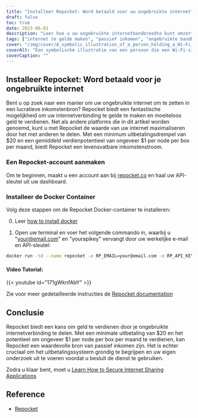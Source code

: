 ```yaml
---
title: "Installeer Repocket: Word betaald voor uw ongebruikte internet"
draft: false
toc: true
date: 2023-06-01
description: "Leer hoe u uw ongebruikte internetbandbreedte kunt omzetten in een passieve inkomstenstroom door deze met anderen te delen."
tags: ["internet te gelde maken", "passief inkomen", "ongebruikte bandbreedte", "deel internet", "geld verdienen", "internetverbinding", "peer-to-peer", "Repocket", "EarnApp", "HoneyGain", "VPN", "schraapdoeleinden", "uitbetalingsmogelijkheden", "postwissels", "BTC", "LTC", "MATIC", "inkomsten", "flexibiliteit", "api-sleutel", "geld verdienen met ongebruikt internet", "internetverbinding te gelde maken", "passief inkomen uit het delen van internet", "moeiteloos geld verdienen", "minimum uitbetalingsdrempel", "gemiddeld verdienpotentieel", "Repocket Docker container", "Repocket documentatie", "het uitbetalingssysteem grondig begrijpen", "onderzoek doen alvorens te gebruiken"]
cover: "/img/cover/A_symbolic_illustration_of_a_person_holding_a_Wi-Fi_signal.png"
coverAlt: "Een symbolische illustratie van een persoon die een Wi-Fi-signaal vasthoudt met geldsymbolen die in zijn zak stromen."
coverCaption: ""
---
```


## Installeer Repocket: Word betaald voor je ongebruikte internet

Bent u op zoek naar een manier om uw ongebruikte internet om te zetten in een lucratieve inkomstenbron? Repocket biedt een fantastische mogelijkheid om uw internetverbinding te gelde te maken en moeiteloos geld te verdienen. Net als andere platforms die in dit artikel worden genoemd, kunt u met Repocket de waarde van uw internet maximaliseren door het met anderen te delen. Met een minimum uitbetalingsdrempel van $20 en een gemiddeld verdienpotentieel van ongeveer $1 per node per box per maand, biedt Repocket een levensvatbare inkomstenstroom.

### Een Repocket-account aanmaken
Om te beginnen, maakt u een account aan bij [repocket.co](https://link.repocket.co/raqc) en haal uw API-sleutel uit uw dashboard.

### Installeer de Docker Container
Volg deze stappen om de Repocket Docker-container te installeren:

0. Leer [how to install docker](https://simeononsecurity.ch/other/creating-profitable-low-powered-crypto-miners/#installing-docker)

1. Open uw terminal en voer het volgende commando in, waarbij u "your@email.com" en "yourapikey" vervangt door uw werkelijke e-mail en API-sleutel:
```bash
docker run -td --name repocket -e RP_EMAIL=your@email.com -e RP_API_KEY=yourapikey -d --restart=always repocket/repocket
```

#### Video Tutorial:

{{< youtube id="171gWknfAbY" >}}

Zie voor meer gedetailleerde instructies de [Repocket documentation](https://link.repocket.co/raqc)

## Conclusie
Repocket biedt een kans om geld te verdienen door je ongebruikte internetverbinding te delen. Met een minimale uitbetaling van $20 en het potentieel om ongeveer $1 per node per box per maand te verdienen, kan Repocket een waardevolle bron van passief inkomen zijn. Het is echter cruciaal om het uitbetalingssysteem grondig te begrijpen en uw eigen onderzoek uit te voeren voordat u besluit de dienst te gebruiken.

Zodra u klaar bent, moet u [Learn How to Secure Internet Sharing Applications](https://simeononsecurity.ch/other/how-to-secure-internet-sharing-applications/)

## Reference
- [Repocket](https://link.repocket.co/raqc)